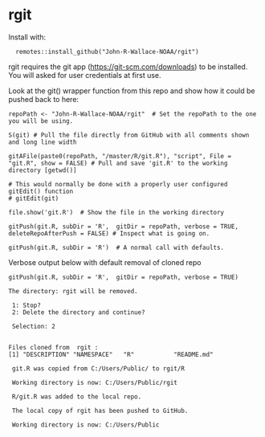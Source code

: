 # rgit

Install with:

      remotes::install_github("John-R-Wallace-NOAA/rgit")

rgit requires the git app (https://git-scm.com/downloads) to be installed.  You will asked for user credentials at first use.


Look at the git() wrapper function from this repo and show how it could be pushed back to here:

    
    repoPath <- "John-R-Wallace-NOAA/rgit"  # Set the repoPath to the one you will be using.
    
    S(git) # Pull the file directly from GitHub with all comments shown and long line width 
    
    gitAFile(paste0(repoPath, "/master/R/git.R"), "script", File = "git.R", show = FALSE) # Pull and save 'git.R' to the working directory [getwd()] 
    
    # This would normally be done with a properly user configured gitEdit() function
    # gitEdit(git)
    
    file.show('git.R')  # Show the file in the working directory

    gitPush(git.R, subDir = 'R',  gitDir = repoPath, verbose = TRUE, deleteRepoAfterPush = FALSE) # Inspect what is going on.
    
    gitPush(git.R, subDir = 'R')  # A normal call with defaults. 
    
    
Verbose output below with default removal of cloned repo


    gitPush(git.R, subDir = 'R',  gitDir = repoPath, verbose = TRUE)  

    The directory: rgit will be removed.

     1: Stop?
     2: Delete the directory and continue?

     Selection: 2


    Files cloned from  rgit :
    [1] "DESCRIPTION" "NAMESPACE"   "R"           "README.md"  
    
     git.R was copied from C:/Users/Public/ to rgit/R 
    
     Working directory is now: C:/Users/Public/rgit 
    
     R/git.R was added to the local repo.
    
     The local copy of rgit has been pushed to GitHub.
    
     Working directory is now: C:/Users/Public 
